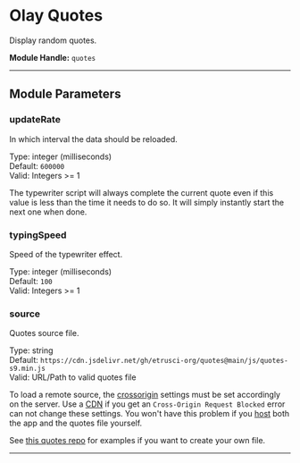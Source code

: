 # Olay Quotes

Display random quotes.

**Module Handle:** `quotes`

---

## Module Parameters

### updateRate

In which interval the data should be reloaded.

Type: integer (milliseconds)  
Default: `600000`  
Valid: Integers >= 1

The typewriter script will always complete the current quote even if this value is less than the time it needs to do so. It will simply instantly start the next one when done.

### typingSpeed

Speed of the typewriter effect.

Type: integer (milliseconds)  
Default: `100`  
Valid: Integers >= 1

### source

Quotes source file.

Type: string  
Default: `https://cdn.jsdelivr.net/gh/etrusci-org/quotes@main/js/quotes-s9.min.js`  
Valid: URL/Path to valid quotes file

To load a remote source, the [crossorigin](https://developer.mozilla.org/en-US/docs/Web/HTTP/CORS) settings must be set accordingly on the server. Use a [CDN](https://www.jsdelivr.com) if you get an `Cross-Origin Request Blocked` error can not change these settings. You won't have this problem if you [host](./../../../DEVELOPMENT.md) both the app and the quotes file yourself.

See [this quotes repo](https://github.com/etrusci-org/quotes/) for examples if you want to create your own file.

---
